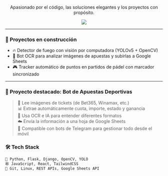 <!-- Encabezado con emojis y estilo limpio -->
<div align="center">
  
  
  <p>Apasionado por el código, las soluciones elegantes y los proyectos con propósito.</p>

  <img src="https://skillicons.dev/icons?i=python,js,react,django,opencv,git,linux" />
  
</div>

---

### 🚧 Proyectos en construcción

- 🔥 Detector de fuego con visión por computadora (YOLOv5 + OpenCV)
- 🤖 Bot OCR para analizar imágenes de apuestas y subirlas a Google Sheets
- 🎮 Tracker automático de puntos en partidos de pádel con marcador sincronizado

---


### 🧠 Proyecto destacado: Bot de Apuestas Deportivas

> 🧾 Lee imágenes de tickets (de Bet365, Winamax, etc.)  
> 📊 Extrae automáticamente cuota, importe, estado y ganancia  
> 🤖 Usa OCR e IA para entender diferentes formatos  
> ☁️ Envía la información a una hoja de Google Sheets  
> 📱 Compatible con bots de Telegram para gestionar todo desde el móvil


### 🛠️ Tech Stack
```bash
🧠 Python, Flask, Django, OpenCV, YOLO
🕸️ JavaScript, React, TailwindCSS
🧰 Git, Linux, REST APIs, Google Sheets API

